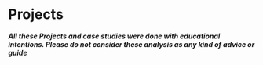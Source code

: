 # Projects
***All these Projects and case studies were done with educational intentions. Please do not consider these analysis as any kind of advice or guide***
